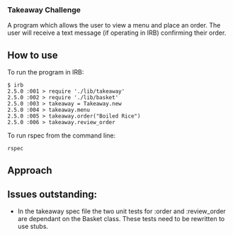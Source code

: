 ### Takeaway Challenge ###
A program which allows the user to view a menu and place an order. The user will receive a text message (if operating in IRB) confirming their order.

## How to use ##
To run the program in IRB:
```
$ irb
2.5.0 :001 > require './lib/takeaway'
2.5.0 :002 > require './lib/basket'
2.5.0 :003 > takeaway = Takeaway.new
2.5.0 :004 > takeaway.menu
2.5.0 :005 > takeaway.order("Boiled Rice")
2.5.0 :006 > takeaway.review_order
```

To run rspec from the command line:
``` shell
rspec
```
## Approach ##



## Issues outstanding: ##
- In the takeaway spec file the two unit tests for :order and :review_order are dependant on the Basket class. These tests need to be rewritten to use stubs.
